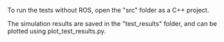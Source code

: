 To run the tests without ROS, open the "src" folder as a C++ project.

The simulation results are saved in the "test_results" folder, and can be plotted using plot_test_results.py.